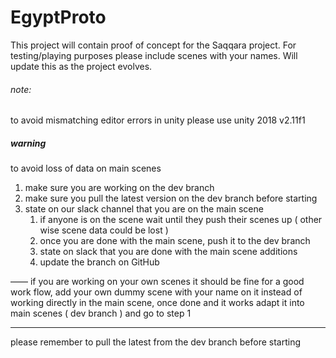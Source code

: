 # EgyptProto


This project will contain proof of concept for the  Saqqara project.  For testing/playing purposes please include scenes with your names. Will update this as the project evolves. 

###### note:
to avoid mismatching editor errors in unity please use unity 2018 v2.11f1 


##### warning 

to avoid loss of data on main scenes 
1. make sure you are working on the dev branch 
2. make sure you pull the latest version on the dev branch before starting
3. state on our slack channel that you are on the main scene 
    1. if anyone is on the scene wait until they push their scenes up ( other wise scene data could be lost ) 
    2. once you are done with the main scene, push it to the dev branch 
    3. state on slack that you are done with the main scene additions 
    4. update the branch on GitHub 

—— 
if you are working on your own scenes it should be fine 
for a good work flow, add your own dummy scene with your name on it instead of working directly in the main scene, once done and it works adapt it into main scenes ( dev branch ) and go to step 1

---
please remember to pull the latest from the dev branch before starting
